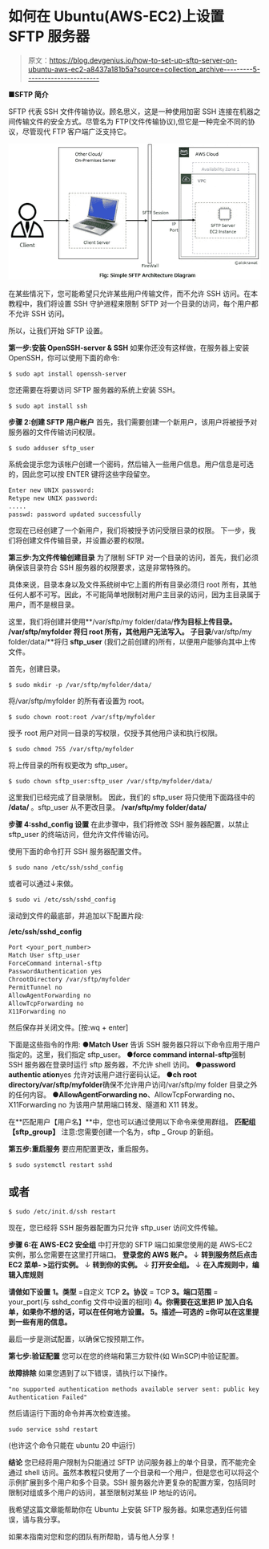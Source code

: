 # 如何在 Ubuntu(AWS-EC2)上设置 SFTP 服务器

> 原文：<https://blog.devgenius.io/how-to-set-up-sftp-server-on-ubuntu-aws-ec2-a8437a181b5a?source=collection_archive---------5----------------------->

**■SFTP 简介**

SFTP 代表 SSH 文件传输协议。顾名思义，这是一种使用加密 SSH 连接在机器之间传输文件的安全方式。尽管名为 FTP(文件传输协议),但它是一种完全不同的协议，尽管现代 FTP 客户端广泛支持它。

![](img/abbbe07c84a318f0244e71059cd5e294.png)

在某些情况下，您可能希望只允许某些用户传输文件，而不允许 SSH 访问。在本教程中，我们将设置 SSH 守护进程来限制 SFTP 对一个目录的访问，每个用户都不允许 SSH 访问。

所以，让我们开始 SFTP 设置。

**第一步:安装 OpenSSH-server & SSH**
如果你还没有这样做，在服务器上安装 OpenSSH，你可以使用下面的命令:

```
$ sudo apt install openssh-server
```

您还需要在将要访问 SFTP 服务器的系统上安装 SSH。

```
$ sudo apt install ssh
```

**步骤 2:创建 SFTP 用户帐户**
首先，我们需要创建一个新用户，该用户将被授予对服务器的文件传输访问权限。

```
$ sudo adduser sftp_user
```

系统会提示您为该帐户创建一个密码，然后输入一些用户信息。用户信息是可选的，因此您可以按 ENTER 键将这些字段留空。

```
Enter new UNIX password: 
Retype new UNIX password: 
.....
passwd: password updated successfully
```

您现在已经创建了一个新用户，我们将被授予访问受限目录的权限。
下一步，我们将创建文件传输目录，并设置必要的权限。

**第三步:为文件传输创建目录**
为了限制 SFTP 对一个目录的访问，首先，我们必须确保该目录符合 SSH 服务器的权限要求，这是非常特殊的。

具体来说，目录本身以及文件系统树中它上面的所有目录必须归 root 所有，其他任何人都不可写。因此，不可能简单地限制对用户主目录的访问，因为主目录属于用户，而不是根目录。

这里，我们将创建并使用**/var/sftp/my folder/data/**作为目标上传目录。 **/var/sftp/myfolder** 将归 root 所有，其他用户无法写入。
子目录**/var/sftp/my folder/data/**将归 **sftp_user** (我们之前创建的)所有，以便用户能够向其中上传文件。

首先，创建目录。

```
$ sudo mkdir -p /var/sftp/myfolder/data/
```

将/var/sftp/myfolder 的所有者设置为 root。

```
$ sudo chown root:root /var/sftp/myfolder
```

授予 root 用户对同一目录的写权限，仅授予其他用户读和执行权限。

```
$ sudo chmod 755 /var/sftp/myfolder
```

将上传目录的所有权更改为 sftp_user。

```
$ sudo chown sftp_user:sftp_user /var/sftp/myfolder/data/
```

这里我们已经完成了目录限制。
因此，我们的 sftp_user 将只使用下面路径中的 **/data/** 。sftp_user 从不更改目录。
**/var/sftp/my folder/data/**

**步骤 4:sshd_config 设置**
在此步骤中，我们将修改 SSH 服务器配置，以禁止 sftp_user 的终端访问，但允许文件传输访问。

使用下面的命令打开 SSH 服务器配置文件。

```
$ sudo nano /etc/ssh/sshd_config
```

或者可以通过↓来做。

```
$ sudo vi /etc/ssh/sshd_config
```

滚动到文件的最底部，并追加以下配置片段:

**/etc/ssh/sshd_config**

```
Port <your_port_number>
Match User sftp_user
ForceCommand internal-sftp
PasswordAuthentication yes
ChrootDirectory /var/sftp/myfolder
PermitTunnel no
AllowAgentForwarding no
AllowTcpForwarding no
X11Forwarding no
```

然后保存并关闭文件。[按:wq + enter]

下面是这些指令的作用:
**●Match User** 告诉 SSH 服务器只将以下命令应用于用户指定的。这里，我们指定 sftp_user。
**●force command internal-sftp**强制 SSH 服务器在登录时运行 sftp 服务器，不允许 shell 访问。
**●password authentic ation**yes 允许对该用户进行密码认证。
**●ch root directory/var/sftp/myfolder**确保不允许用户访问/var/sftp/my folder 目录之外的任何内容。
**●AllowAgentForwarding no**、AllowTcpForwarding no、X11Forwarding no 为该用户禁用端口转发、隧道和 X11 转发。

在**匹配用户【用户名】**中，您也可以通过使用以下命令来使用群组。
**匹配组【sftp_group】**
注意:您需要创建一个名为，sftp _ Group 的新组。

**第五步:重启服务**
要应用配置更改，重启服务。

```
$ sudo systemctl restart sshd
```

## 或者

```
$ sudo /etc/init.d/ssh restart
```

现在，您已经将 SSH 服务器配置为只允许 sftp_user 访问文件传输。

**步骤 6:在 AWS-EC2 安全组**
中打开您的 SFTP 端口如果您使用的是 AWS-EC2 实例，那么您需要在这里打开端口。
**登录您的 AWS 账户。**
↓
**转到服务然后点击 EC2 菜单- >运行实例。**
↓
**转到你的实例。**
↓
**打开安全组。**
↓
**在入库规则中，编辑入库规则**

**请做如下设置**
**1。类型** =自定义 TCP
**2。协议** = TCP
**3。端口范围** = your_port(与 sshd_config 文件中设置的相同)
**4。你需要在这里把 IP 加入白名单，如果你不想的话，可以在任何地方设置。
**5。描述—可选的** =你可以在这里提到一些有用的信息。**

最后一步是测试配置，以确保它按预期工作。

**第七步:验证配置**
您可以在您的终端和第三方软件(如 WinSCP)中验证配置。

**故障排除**
如果您遇到了以下错误，请执行以下操作。

```
"no supported authentication methods available server sent: public key
Authentication Failed"
```

然后请运行下面的命令并再次检查连接。

```
sudo service sshd restart
```

(也许这个命令只能在 ubuntu 20 中运行)

**结论**
您已经将用户限制为只能通过 SFTP 访问服务器上的单个目录，而不能完全通过 shell 访问。虽然本教程只使用了一个目录和一个用户，但是您也可以将这个示例扩展到多个用户和多个目录。SSH 服务器允许更复杂的配置方案，包括同时限制对组或多个用户的访问，甚至限制对某些 IP 地址的访问。

我希望这篇文章能帮助你在 Ubuntu 上安装 SFTP 服务器。如果您遇到任何错误，请与我分享。

如果本指南对您和您的团队有所帮助，请与他人分享！